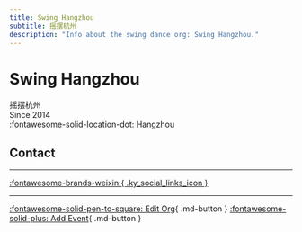 ```yaml
---
title: Swing Hangzhou
subtitle: 摇摆杭州
description: "Info about the swing dance org: Swing Hangzhou."
---
```


# Swing Hangzhou

摇摆杭州  
Since 2014  
:fontawesome-solid-location-dot: Hangzhou  


## Contact


---

 [:fontawesome-brands-weixin:{ .ky_social_links_icon }](# "摇摆杭州SwingDance")

---

[:fontawesome-solid-pen-to-square: Edit Org](https://github.com/swingdance/orgs/issues/new?assignees=&labels=update+org&projects=&template=03-update_entity.yml&title=Update%20Org%3A%20zh_CN%20%E2%80%A2%20Swing%20Hangzhou&region=zh_CN&id=swing-hang-zhou&name=Swing%20Hangzhou){ .md-button } [:fontawesome-solid-plus: Add Event](https://github.com/swingdance/events/issues/new?assignees=&labels=add+event&projects=&template=02-add_entity.yml&title=Add%20Event%3A%20zh_CN%20%E2%80%A2%20%3CName%3E&region=zh_CN&province=Zhejiang&city=Hangzhou&org_id=swing-hang-zhou){ .md-button }
